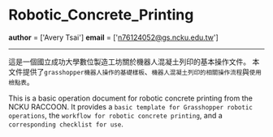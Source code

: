 # Robotic_Concrete_Printing

__author__ = ['Avery Tsai']
__email__ = ['n76124052@gs.ncku.edu.tw']

---
這是一個國立成功大學數位製造工坊關於機器人混凝土列印的基本操作文件。
本文件提供了`grasshopper機器人操作的基礎樣板`、`機器人混凝土列印的相關操作流程`與`使用檢點表`。

This is a basic operation document for robotic concrete printing from the NCKU RACCOON.
It provides a `basic template for Grasshopper robotic operations`, the `workflow for robotic concrete printing`, and a `corresponding checklist for use`.



